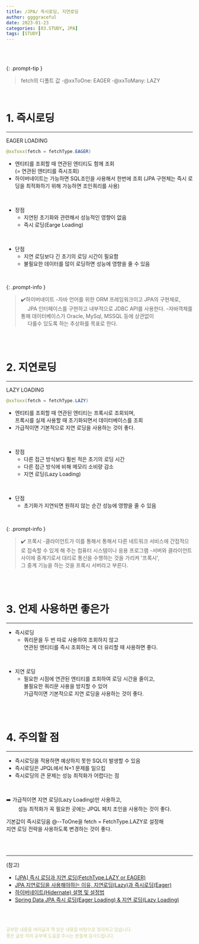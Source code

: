 ```yaml
---
title: /JPA/ 즉시로딩, 지연로딩
author: ggggraceful
date: 2023-01-23
categories: [03.STUDY, JPA]
tags: [STUDY]
---
```


<br/>
<br/>

{: .prompt-tip }
> fetch의 디폴트 값
> -@xxToOne: EAGER
> -@xxToMany: LAZY

<br/>

# 1. 즉시로딩

---

EAGER LOADING

```java
@xxToxx(fetch = fetchType.EAGER)
```

- 엔티티를 조회할 때 연관된 엔티티도 함께 조회  
  (= 연관된 엔티티를 즉시조회)
- 하이버네이트는 가능하면 SQL조인을 사용해서 한번에 조회
  (JPA 구현체는 즉시 로딩을 최적화하기 위해 가능하면 조인쿼리를 사용)

<br/>

- 장점
  - 지연된 초기화와 관련해서 성능적인 영향이 없음
  - 즉시 로딩(Earge Loading) 

<br/>

- 단점
  - 지연 로딩보다 긴 초기의 로딩 시간이 필요함
  - 불필요한 데이터를 많이 로딩하면 성능에 영향을 줄 수 있음

<br/>

{: .prompt-info }
> ✔️하이버네이트
> -자바 언어를 위한 ORM 프레임워크이고 JPA의 구현체로,  
> 　 JPA 인터페이스를 구현하고 내부적으로 JDBC API를 사용한다.
> -자바객체를 통해 데이터베이스가 Oracle, MySql, MSSQL 등에 상관없이  
> 　 다룰수 있도록 하는 추상화를 목표로 한다.

<br/>
<br/>

# 2. 지연로딩 

---

LAZY LOADING

```java
@xxToxx(fetch = fetchType.LAZY)
```
- 엔티티를 조회할 때 연관된 엔티티는 프록시로 조회되며,  
  프록시를 실제 사용할 때 초기화되면서 데이터베이스를 조회
- 가급적이면 기본적으로 지연 로딩을 사용하는 것이 좋다.

<br/>

- 장점
  - 다른 접근 방식보다 훨씬 적은 초기의 로딩 시간
  - 다른 접근 방식에 비해 메모리 소비량 감소
  - 지연 로딩(Lazy Loading) 

<br/>

- 단점
  - 초기화가 지연되면 원하지 않는 순간 성능에 영향을 줄 수 있음

<br/>

{: .prompt-info }
> ✔️ 프록시
> -클라이언트가 이를 통해서 통해서 다른 네트워크 서비스에 간접적으로 접속할 수 있게 해 주는 컴퓨터 시스템이나 응용 프로그램
> -서버와 클라이언트 사이에 중계기로서 대리로 통신을 수행하는 것을 가리켜 '프록시',  
>   그 중계 기능을 하는 것을 프록시 서버라고 부른다.

<br/>
<br/>

# 3. 언제 사용하면 좋은가

---

- 즉시로딩
  - 쿼리문을 두 번 따로 사용하여 조회하지 않고  
    연관된 엔티티를 즉시 조회하는 게 더 유리할 때 사용하면 좋다.

<br/>

- 지연 로딩
  - 필요한 시점에 연관된 엔티티를 조회하여 로딩 시간을 줄이고,  
    불필요한 쿼리문 사용을 방지할 수 있어  
    가급적이면 기본적으로 지연 로딩을 사용하는 것이 좋다.
  
<br/>
<br/>

# 4. 주의할 점

---

- 즉시로딩을 적용하면 예상하지 못한 SQL이 발생할 수 있음
- 즉시로딩은 JPQL에서 N+1 문제를 일으킴
- 즉시로딩의 큰 문제는 성능 최적화가 어렵다는 점

<br/>

➡️ 가급적이면 지연 로딩(Lazy Loading)만 사용하고,  
　　 성능 최적화가 꼭 필요한 곳에는 JPQL 페치 조인을 사용하는 것이 좋다. 

기본값이 즉시로딩음 @--ToOne을 fetch = FetchType.LAZY로 설정해  
지연 로딩 전략을 사용하도록 변경하는 것이 좋다. 


<br/>
<br/>

---

(참고)

- [[JPA] 즉시 로딩과 지연 로딩(FetchType.LAZY or EAGER)](https://ict-nroo.tistory.com/132)
- [JPA 지연로딩을 사용해야하는 이유, 지연로딩(Lazy)과 즉시로딩(Eager)](https://developer-hm.tistory.com/37)
- [하이버네이트(Hidernate) 설명 및 설정법](https://devbksheen.tistory.com/entry/JPA-%ED%95%98%EC%9D%B4%EB%B2%84%EB%84%A4%EC%9D%B4%ED%8A%B8)
- [Spring Data JPA 즉시 로딩(Eager Loading) & 지연 로딩(Lazy Loading)](https://zzang9ha.tistory.com/347)

<br/>
<br/>

<span style="font-size: 12px; color:  #cbce91"> 공부한 내용을 여러글과 책 읽은 내용을 바탕으로 정리하고 있습니다.</span>  
<span style="font-size: 12px; color:  #cbce91"> 좋은 글로 저의 공부에 도움을 주시는 분들께 감사드립니다. </span>

<!--

❤️면접예상질문 ❤️

+ 프록시

-->
